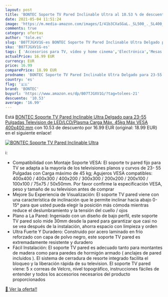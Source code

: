 ```yaml
---
layout: post
title: 'BONTEC Soporte TV Pared Inclinable Ultra al 10.53 % de descuento'
date: 2021-05-04 11:51:24
image: 'https://m.media-amazon.com/images/I/41b3CXaSGaL._SL500_._SL400_.jpg'
comments: true
category: ofertas
author: 'tole.es'
slug: 'B07TJGXV1G-es BONTEC Soporte TV Pared Inclinable Ultra Delgado para...'
sku: 'B07TJGXV1G-es'
tags: [ 'Accesorios para TV, vídeo y home cinema','Electrónica','Mesas y soportes para TV','Soportes de pared y techo para TV','TV, vídeo y home cinema','bontec','television', ]
actualPrice: 16.99 EUR
currency: EUR
price: 16.99
comparePrice: 18.99 EUR
prodname: 'BONTEC Soporte TV Pared Inclinable Ultra Delgado para 23-55 Pulgadas Television de LED/LCD/Plasma  Carga Máx. 45kg  Máx VESA 400x400 mm'
country: 'es'
flag: '🇪🇸'
brand: 'BONTEC'
buyurl: 'https://www.amazon.es/dp/B07TJGXV1G/?tag=tolees-21'
descuento: '10.53'
average: '16.99'
---
```


Está [BONTEC Soporte TV Pared Inclinable Ultra Delgado para 23-55 Pulgadas Television de LED/LCD/Plasma  Carga Máx. 45kg  Máx VESA 400x400 mm](https://www.amazon.es/dp/B07TJGXV1G/?tag=tolees-21) con 10.53 de descuento por 16.99 EUR (original: 18.99 EUR) en el siguiente enlace!

[![BONTEC Soporte TV Pared Inclinable Ultra](https://m.media-amazon.com/images/I/41b3CXaSGaL._SL500_._SL400_.jpg)](https://www.amazon.es/dp/B07TJGXV1G/?tag=tolees-21)

ℹ️:

- Compatibilidad con Montaje Soporte VESA: El soporte tv pared fijo para TV se adapta a la mayoría de los televisiones planos y curvos de 23- 55 Pulgadas con Carga máximo de 45 kg; Agujeros VESA compatibles: 400x400 / 400x300 / 400x200 / 300x300 / 200x200 / 200x100 / 100x100 / 75x75 / 50x50mm. Por favor confirme la especificación VESA, peso y tamaño de su television antes de comprar
- Mejore Su Experiencia de Visualización: El soporte TV pared viene con una característica de inclinación que le permite inclinar hacia abajo 0-15° para que usted pueda elegir la posición más cómoda mientras reduce el deslumbramiento y la tensión del cuello / ojos
- Plano a La Pared: Ingeniado con un diseño de bajo perfil, este soporte TV pared solo mide 30mm desde la pared para garantizar que casi no se vea después de la instalación, ahorra espacio con limpieza y orden
- Ultra Fuerte Y Duradero: Construido por acero laminado en frío reforzado con capa de polvo negro, este soporte TV pared es extremadamente resistente y duradero
- Fácil Instalación: El soporte TV pared es adecuado tanto para montantes de madera como para paredes de hormigón armado ( anclajes de pared incluidos ). El sistema de cerradura de resorte integrado facilita el bloqueo y la liberación rápida de su television. El soporte TV pared viene: 5 x correas de Velcro, nivel topográfico, instrucciones fáciles de entender y todos los accesorios necesarios del producto proporcionados

[🛒 Ver la oferta!!](https://www.amazon.es/dp/B07TJGXV1G/?tag=tolees-21)
